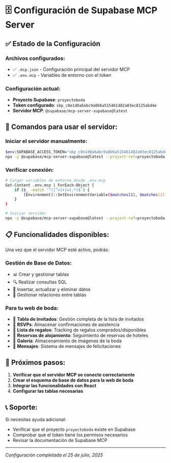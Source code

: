 # 🗄️ Configuración de Supabase MCP Server

## ✅ **Estado de la Configuración**

### **Archivos configurados:**
- ✅ `.mcp.json` - Configuración principal del servidor MCP
- ✅ `.env.mcp` - Variables de entorno con el token

### **Configuración actual:**
- **Proyecto Supabase**: `proyectoboda`
- **Token configurado**: `sbp_c0e1d0a6abc9a8b6a515461482a03ec8125abd4e`
- **Servidor MCP**: `@supabase/mcp-server-supabase@latest`

## 🚀 **Comandos para usar el servidor:**

### **Iniciar el servidor manualmente:**
```bash
$env:SUPABASE_ACCESS_TOKEN="sbp_c0e1d0a6abc9a8b6a515461482a03ec8125abd4e"
npx -y @supabase/mcp-server-supabase@latest --project-ref=proyectoboda
```

### **Verificar conexión:**
```bash
# Cargar variables de entorno desde .env.mcp
Get-Content .env.mcp | ForEach-Object {
    if ($_ -match '^([^=]+)=(.*)$') {
        [Environment]::SetEnvironmentVariable($matches[1], $matches[2], "Process")
    }
}

# Iniciar servidor
npx -y @supabase/mcp-server-supabase@latest --project-ref=proyectoboda
```

## 📋 **Funcionalidades disponibles:**

Una vez que el servidor MCP esté activo, podrás:

### **Gestión de Base de Datos:**
- 📊 Crear y gestionar tablas
- 🔍 Realizar consultas SQL
- 📝 Insertar, actualizar y eliminar datos
- 🔗 Gestionar relaciones entre tablas

### **Para tu web de boda:**
- 👥 **Tabla de invitados**: Gestión completa de la lista de invitados
- 📧 **RSVPs**: Almacenar confirmaciones de asistencia
- 🎁 **Lista de regalos**: Tracking de regalos comprados/disponibles
- 🏨 **Reservas de alojamiento**: Seguimiento de reservas de hoteles
- 📸 **Galería**: Almacenamiento de imágenes de la boda
- 💬 **Mensajes**: Sistema de mensajes de felicitaciones

## 🔧 **Próximos pasos:**

1. **Verificar que el servidor MCP se conecte correctamente**
2. **Crear el esquema de base de datos para la web de boda**
3. **Integrar las funcionalidades con React**
4. **Configurar las tablas necesarias**

## 📞 **Soporte:**

Si necesitas ayuda adicional:
- Verificar que el proyecto `proyectoboda` existe en Supabase
- Comprobar que el token tiene los permisos necesarios
- Revisar la documentación de Supabase MCP

---

*Configuración completada el 25 de julio, 2025*
